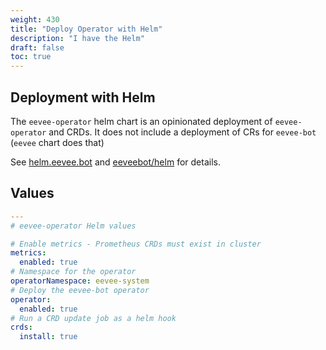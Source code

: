 ```yaml
---
weight: 430
title: "Deploy Operator with Helm"
description: "I have the Helm"
draft: false
toc: true
---
```


## Deployment with Helm

The `eevee-operator` helm chart is an opinionated deployment of `eevee-operator` and CRDs. It does not include a deployment of CRs for `eevee-bot` (`eevee` chart does that)

See [helm.eevee.bot](https://helm.eevee.bot) and [eeveebot/helm](https://github.com/eeveebot/helm) for details.

## Values

```yaml
---
# eevee-operator Helm values

# Enable metrics - Prometheus CRDs must exist in cluster
metrics:
  enabled: true
# Namespace for the operator
operatorNamespace: eevee-system
# Deploy the eevee-bot operator
operator:
  enabled: true
# Run a CRD update job as a helm hook
crds:
  install: true
```

